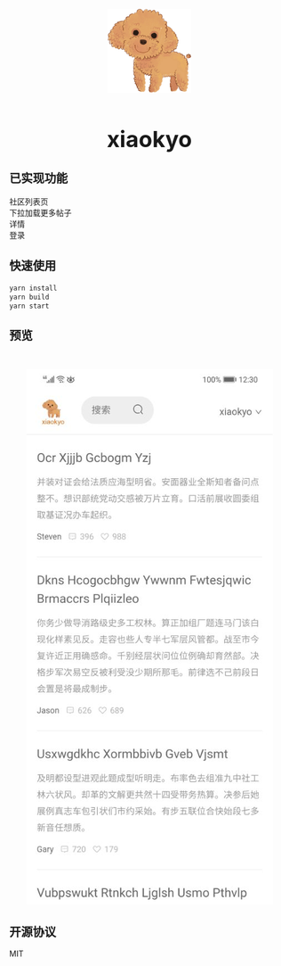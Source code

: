 <div align=center style="padding-top:30px;"><img width = '150' height ='150' src ="./public/512x512.png"/></div>
<h1 align=center style="font-size:40px;">xiaokyo</h1>

## 已实现功能
社区列表页<br/>
下拉加载更多帖子<br/>
详情<br/>
登录<br/>

## 快速使用
    yarn install
    yarn build
    yarn start

## 预览
<div align=center style="padding-top:30px;"><img src ="./index.jpg"/></div>

## 开源协议
MIT